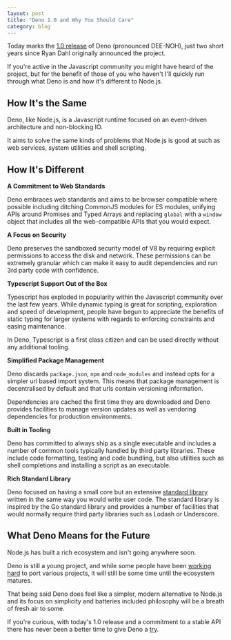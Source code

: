 ```yaml
---
layout: post
title: "Deno 1.0 and Why You Should Care"
category: blog
---
```


Today marks the [1.0 release](https://deno.land/v1) of Deno (pronounced DEE-NOH), just two short years since Ryan Dahl originally announced the project.

If you're active in the Javascript community you might have heard of the project, but for the benefit of those of you who haven't I'll quickly run through what Deno is and how it's different to Node.js.

## How It's the Same

Deno, like Node.js, is a Javascript runtime focused on an event-driven architecture and non-blocking IO. 

It aims to solve the same kinds of problems that Node.js is good at such as web services, system utilities and shell scripting.

## How It's Different

**A Commitment to Web Standards**

Deno embraces web standards and aims to be browser compatible where possible including ditching CommonJS modules for ES modules, unifying APIs around Promises and Typed Arrays and replacing `global` with a `window` object that includes all the web-compatible APIs that you would expect.

**A Focus on Security**

Deno preserves the sandboxed security model of V8 by requiring explicit permissions to access the disk and network. These permissions can be extremely granular which can make it easy to audit dependencies and run 3rd party code with confidence.

**Typescript Support Out of the Box**

Typescript has exploded in popularity within the Javascript community over the last few years. While dynamic typing is great for scripting, exploration and speed of development, people have begun to appreciate the benefits of static typing for larger systems with regards to enforcing constraints and easing maintenance. 

In Deno, Typescript is a first class citizen and can be used directly without any additional tooling.

**Simplified Package Management**

Deno discards `package.json`, `npm` and `node_modules` and instead opts for a simpler url based import system. This means that package management is decentralised by default and that urls contain versioning information. 

Dependencies are cached the first time they are downloaded and Deno provides facilities to manage version updates as well as vendoring dependencies for production environments.

**Built in Tooling**

Deno has committed to always ship as a single executable and includes a number of common tools typically handled by third party libraries. These include code formatting, testing and code bundling, but also utilities such as shell completions and installing a script as an executable.

**Rich Standard Library**

Deno focused on having a small core but an extensive [standard library](https://deno.land/std/) written in the same way you would write user code. The standard library is inspired by the Go standard library and provides a number of facilities that would normally require third party libraries such as Lodash or Underscore.

## What Deno Means for the Future

Node.js has built a rich ecosystem and isn't going anywhere soon. 

Deno is still a young project, and while some people have been [working hard](https://github.com/denolib/awesome-deno) to port various projects, it will still be some time until the ecosystem matures.

That being said Deno does feel like a simpler, modern alternative to Node.js and its focus on simplicity and batteries included philosophy will be a breath of fresh air to some.

If you're curious, with today's 1.0 release and a commitment to a stable API there has never been a better time to give Deno a [try](https://github.com/denoland/deno_install).
